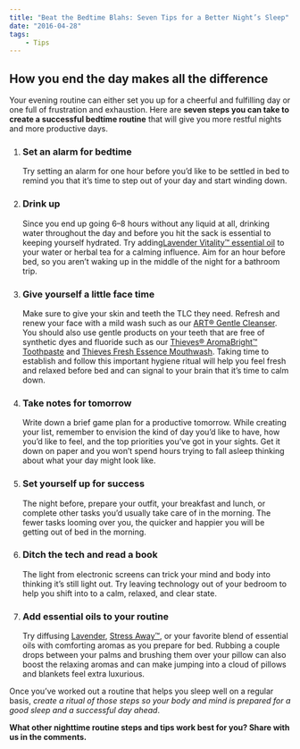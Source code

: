 ```yaml
---
title: "Beat the Bedtime Blahs: Seven Tips for a Better Night’s Sleep"
date: "2016-04-28"
tags: 
    - Tips
---
```


## How you end the day makes all the difference

Your evening routine can either set you up for a cheerful and fulfilling day or
one full of frustration and exhaustion. Here are **seven steps you can take to
create a successful bedtime routine** that will give you more restful nights and
more productive days.

1. ### Set an alarm for bedtime

    Try setting an alarm for one hour before you’d like to be settled in bed to
    remind you that it’s time to step out of your day and start winding down.

2. ### Drink up

    Since you end up going 6–8 hours without any liquid at all, drinking water
    throughout the day and before you hit the sack is essential to keeping
    yourself hydrated. Try adding[Lavender Vitality™ essential
    oil](https://www.youngliving.com/en_US/products/lavender-vitality-5ml) to
    your water or herbal tea for a calming influence. Aim for an hour before
    bed, so you aren’t waking up in the middle of the night for a bathroom trip.

3. ### Give yourself a little face time

    Make sure to give your skin and teeth the TLC they need. Refresh and renew
    your face with a mild wash such as our [ART® Gentle
    Cleanser](https://www.youngliving.com/en_US/products/art-gentle-cleanser-120ml).
    You should also use gentle products on your teeth that are free of synthetic
    dyes and fluoride such as our [Thieves® AromaBright™
    Toothpaste](https://www.youngliving.com/en_US/products/thieves-aromabright-toothpaste)
    and [Thieves Fresh Essence
    Mouthwash](https://www.youngliving.com/en_US/products/thieves-fresh-essence-mouthwash).
    Taking time to establish and follow this important hygiene ritual will help
    you feel fresh and relaxed before bed and can signal to your brain that it’s
    time to calm down.

4. ### Take notes for tomorrow

    Write down a brief game plan for a productive tomorrow. While creating your
    list, remember to envision the kind of day you’d like to have, how you’d
    like to feel, and the top priorities you’ve got in your sights. Get it down
    on paper and you won’t spend hours trying to fall asleep thinking about what
    your day might look like.

5. ### Set yourself up for success

    The night before, prepare your outfit, your breakfast and lunch, or complete
    other tasks you’d usually take care of in the morning. The fewer tasks
    looming over you, the quicker and happier you will be getting out of bed in
    the morning.

6. ### Ditch the tech and read a book

    The light from electronic screens can trick your mind and body into thinking
    it’s still light out. Try leaving technology out of your bedroom to help you
    shift into to a calm, relaxed, and clear state.

7. ### Add essential oils to your routine

    Try diffusing
    [Lavender](https://www.youngliving.com/en_US/products/lavender-essential-oil),
    [Stress Away™](https://www.youngliving.com/en_US/products/stress-away-essential-oil),
    or your favorite blend of essential oils with comforting aromas as you
    prepare for bed. Rubbing a couple drops between your palms and brushing them
    over your pillow can also boost the relaxing aromas and can make jumping
    into a cloud of pillows and blankets feel extra luxurious.

Once you’ve worked out a routine that helps you sleep well on a regular basis,
_create a ritual of those steps so your body and mind is prepared for a good
sleep and a successful day ahead_.

**What other nighttime routine steps and tips work best for you? Share with us
in the comments.**

